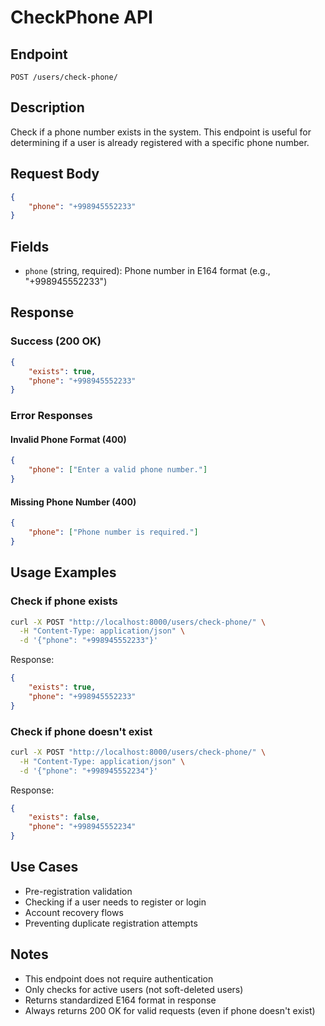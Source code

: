 # CheckPhone API

## Endpoint
`POST /users/check-phone/`

## Description
Check if a phone number exists in the system. This endpoint is useful for determining if a user is already registered with a specific phone number.

## Request Body
```json
{
    "phone": "+998945552233"
}
```

## Fields
- `phone` (string, required): Phone number in E164 format (e.g., "+998945552233")

## Response

### Success (200 OK)
```json
{
    "exists": true,
    "phone": "+998945552233"
}
```

### Error Responses

#### Invalid Phone Format (400)
```json
{
    "phone": ["Enter a valid phone number."]
}
```

#### Missing Phone Number (400)
```json
{
    "phone": ["Phone number is required."]
}
```

## Usage Examples

### Check if phone exists
```bash
curl -X POST "http://localhost:8000/users/check-phone/" \
  -H "Content-Type: application/json" \
  -d '{"phone": "+998945552233"}'
```

Response:
```json
{
    "exists": true,
    "phone": "+998945552233"
}
```

### Check if phone doesn't exist
```bash
curl -X POST "http://localhost:8000/users/check-phone/" \
  -H "Content-Type: application/json" \
  -d '{"phone": "+998945552234"}'
```

Response:
```json
{
    "exists": false,
    "phone": "+998945552234"
}
```

## Use Cases
- Pre-registration validation
- Checking if a user needs to register or login
- Account recovery flows
- Preventing duplicate registration attempts

## Notes
- This endpoint does not require authentication
- Only checks for active users (not soft-deleted users)
- Returns standardized E164 format in response
- Always returns 200 OK for valid requests (even if phone doesn't exist)
